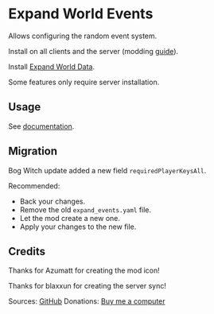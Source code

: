 # Expand World Events

Allows configuring the random event system.

Install on all clients and the server (modding [guide](https://youtu.be/L9ljm2eKLrk)).

Install [Expand World Data](https://valheim.thunderstore.io/package/JereKuusela/Expand_World_Data/).

Some features only require server installation.

## Usage

See [documentation](https://github.com/JereKuusela/valheim-expand_world_events/blob/main/README.md).

## Migration

Bog Witch update added a new field `requiredPlayerKeysAll`.

Recommended:

- Back your changes.
- Remove the old `expand_events.yaml` file.
- Let the mod create a new one.
- Apply your changes to the new file.

## Credits

Thanks for Azumatt for creating the mod icon!

Thanks for blaxxun for creating the server sync!

Sources: [GitHub](https://github.com/JereKuusela/valheim-expand_world_events)
Donations: [Buy me a computer](https://www.buymeacoffee.com/jerekuusela)
